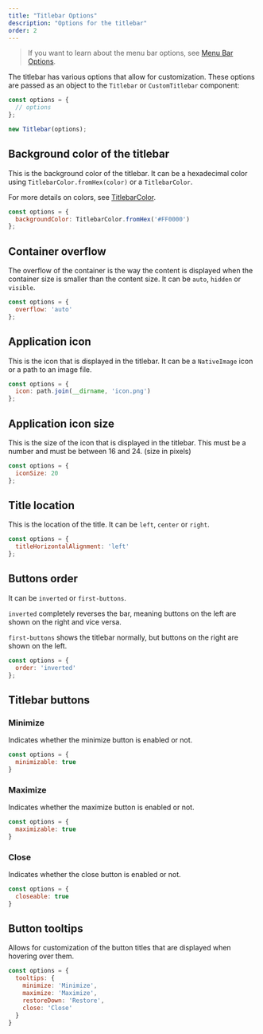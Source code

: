 ```yaml
---
title: "Titlebar Options"
description: "Options for the titlebar"
order: 2
---
```


> If you want to learn about the menu bar options, see [Menu Bar Options](./menubar-options).

The titlebar has various options that allow for customization. These options are passed as an object to the `Titlebar` or `CustomTitlebar` component:

```js
const options = {
  // options
};

new Titlebar(options);
```

## Background color of the titlebar
This is the background color of the titlebar. It can be a hexadecimal color using `TitlebarColor.fromHex(color)` or a `TitlebarColor`.

For more details on colors, see [TitlebarColor](./titlebar-color).

```js
const options = {
  backgroundColor: TitlebarColor.fromHex('#FF0000')
};
```

## Container overflow

The overflow of the container is the way the content is displayed when the container size is smaller than the content size. It can be `auto`, `hidden` or `visible`.

```js
const options = {
  overflow: 'auto'
};
```

## Application icon

This is the icon that is displayed in the titlebar. It can be a `NativeImage` icon or a path to an image file.

```js
const options = {
  icon: path.join(__dirname, 'icon.png')
};
```

## Application icon size

This is the size of the icon that is displayed in the titlebar. This must be a number and must be between 16 and 24. (size in pixels)

```js
const options = {
  iconSize: 20
};
```

## Title location

This is the location of the title. It can be `left`, `center` or `right`.

```js
const options = {
  titleHorizontalAlignment: 'left'
};
```

## Buttons order

It can be `inverted` or `first-buttons`.

`inverted` completely reverses the bar, meaning buttons on the left are shown on the right and vice versa.

`first-buttons` shows the titlebar normally, but buttons on the right are shown on the left.

```js
const options = {
  order: 'inverted'
};
```

## Titlebar buttons

### Minimize

Indicates whether the minimize button is enabled or not.

```js
const options = {
  minimizable: true
}
```

### Maximize

Indicates whether the maximize button is enabled or not.

```js
const options = {
  maximizable: true
}
```

### Close

Indicates whether the close button is enabled or not.

```js
const options = {
  closeable: true
}
```

## Button tooltips

Allows for customization of the button titles that are displayed when hovering over them.

```js
const options = {
  tooltips: {
    minimize: 'Minimize',
    maximize: 'Maximize',
    restoreDown: 'Restore',
    close: 'Close'
  }
}
```